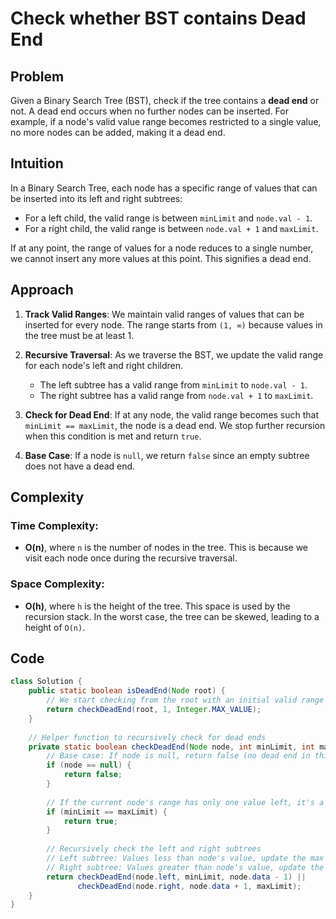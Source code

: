 # Check whether BST contains Dead End

## Problem
Given a Binary Search Tree (BST), check if the tree contains a **dead end** or not. A dead end occurs when no further nodes can be inserted. For example, if a node's valid value range becomes restricted to a single value, no more nodes can be added, making it a dead end.

## Intuition
In a Binary Search Tree, each node has a specific range of values that can be inserted into its left and right subtrees:
- For a left child, the valid range is between `minLimit` and `node.val - 1`.
- For a right child, the valid range is between `node.val + 1` and `maxLimit`.

If at any point, the range of values for a node reduces to a single number, we cannot insert any more values at this point. This signifies a dead end.

## Approach

1. **Track Valid Ranges**: We maintain valid ranges of values that can be inserted for every node. The range starts from `(1, ∞)` because values in the tree must be at least 1.

2. **Recursive Traversal**: As we traverse the BST, we update the valid range for each node's left and right children.
   - The left subtree has a valid range from `minLimit` to `node.val - 1`.
   - The right subtree has a valid range from `node.val + 1` to `maxLimit`.

3. **Check for Dead End**: If at any node, the valid range becomes such that `minLimit == maxLimit`, the node is a dead end. We stop further recursion when this condition is met and return `true`.

4. **Base Case**: If a node is `null`, we return `false` since an empty subtree does not have a dead end.

## Complexity

### Time Complexity:
- **O(n)**, where `n` is the number of nodes in the tree. This is because we visit each node once during the recursive traversal.

### Space Complexity:
- **O(h)**, where `h` is the height of the tree. This space is used by the recursion stack. In the worst case, the tree can be skewed, leading to a height of `O(n)`.

## Code

```java
class Solution {
    public static boolean isDeadEnd(Node root) {
        // We start checking from the root with an initial valid range (1, infinity)
        return checkDeadEnd(root, 1, Integer.MAX_VALUE);
    }
    
    // Helper function to recursively check for dead ends
    private static boolean checkDeadEnd(Node node, int minLimit, int maxLimit) {
        // Base case: If node is null, return false (no dead end in this path)
        if (node == null) {
            return false;
        }
        
        // If the current node's range has only one value left, it's a dead end
        if (minLimit == maxLimit) {
            return true;
        }
        
        // Recursively check the left and right subtrees
        // Left subtree: Values less than node's value, update the max limit
        // Right subtree: Values greater than node's value, update the min limit
        return checkDeadEnd(node.left, minLimit, node.data - 1) ||
               checkDeadEnd(node.right, node.data + 1, maxLimit);
    }
}